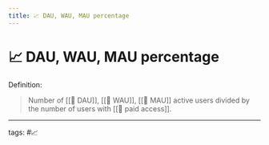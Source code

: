 ```yaml
---
title: 📈 DAU, WAU, MAU percentage
---
```

# 📈 DAU, WAU, MAU percentage

Definition:
> Number of [[📐 DAU]], [[📐 WAU]], [[📐 MAU]] active users divided by the number of users with [[📐 paid access]].


---
tags: #📈